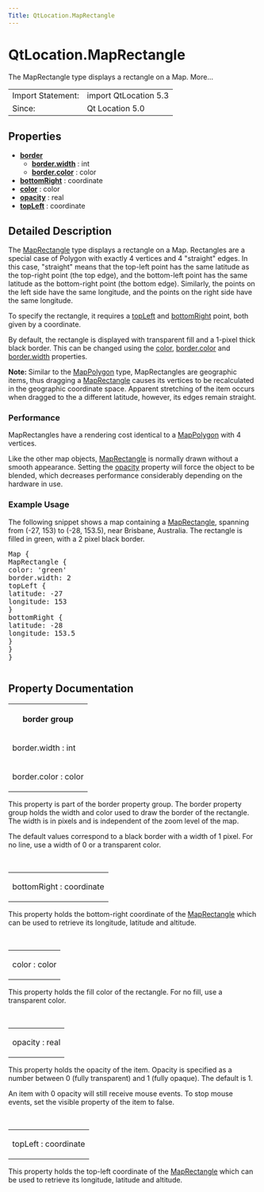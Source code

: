 ```yaml
---
Title: QtLocation.MapRectangle
---
```


# QtLocation.MapRectangle

<span class="subtitle"></span>
<!-- $$$MapRectangle-brief -->
<p>The MapRectangle type displays a rectangle on a Map. More...</p>
<!-- @@@MapRectangle -->
<table class="alignedsummary">
<tr><td class="memItemLeft rightAlign topAlign"> Import Statement:</td><td class="memItemRight bottomAlign"> import QtLocation 5.3</td></tr><tr><td class="memItemLeft rightAlign topAlign"> Since:</td><td class="memItemRight bottomAlign">  Qt Location 5.0</td></tr></table><ul>
</ul>
<h2 id="properties">Properties</h2>
<ul>
<li class="fn"><b><b><a href="QtLocation.MapRectangle.md#border-prop">border</a></b></b><ul>
<li class="fn"><b><b><a href="QtLocation.MapRectangle.md#border.width-prop">border.width</a></b></b> : int</li>
<li class="fn"><b><b><a href="QtLocation.MapRectangle.md#border.color-prop">border.color</a></b></b> : color</li>
</ul>
</li>
<li class="fn"><b><b><a href="QtLocation.MapRectangle.md#bottomRight-prop">bottomRight</a></b></b> : coordinate</li>
<li class="fn"><b><b><a href="QtLocation.MapRectangle.md#color-prop">color</a></b></b> : color</li>
<li class="fn"><b><b><a href="QtLocation.MapRectangle.md#opacity-prop">opacity</a></b></b> : real</li>
<li class="fn"><b><b><a href="QtLocation.MapRectangle.md#topLeft-prop">topLeft</a></b></b> : coordinate</li>
</ul>
<!-- $$$MapRectangle-description -->
<h2 id="details">Detailed Description</h2>
</p>
<p>The <a href="QtLocation.MapRectangle.md">MapRectangle</a> type displays a rectangle on a Map. Rectangles are a special case of Polygon with exactly 4 vertices and 4 &quot;straight&quot; edges. In this case, &quot;straight&quot; means that the top-left point has the same latitude as the top-right point (the top edge), and the bottom-left point has the same latitude as the bottom-right point (the bottom edge). Similarly, the points on the left side have the same longitude, and the points on the right side have the same longitude.</p>
<p>To specify the rectangle, it requires a <a href="QtLocation.MapRectangle.md#topLeft-prop">topLeft</a> and <a href="QtLocation.MapRectangle.md#bottomRight-prop">bottomRight</a> point, both given by a coordinate.</p>
<p>By default, the rectangle is displayed with transparent fill and a 1-pixel thick black border. This can be changed using the <a href="QtLocation.MapRectangle.md#color-prop">color</a>, <a href="QtLocation.MapRectangle.md#border.color-prop">border.color</a> and <a href="QtLocation.MapRectangle.md#border.width-prop">border.width</a> properties.</p>
<p><b>Note: </b>Similar to the <a href="QtLocation.MapPolygon.md">MapPolygon</a> type, MapRectangles are geographic items, thus dragging a <a href="QtLocation.MapRectangle.md">MapRectangle</a> causes its vertices to be recalculated in the geographic coordinate space. Apparent stretching of the item occurs when dragged to the a different latitude, however, its edges remain straight.</p>
<h3 >Performance</h3>
<p>MapRectangles have a rendering cost identical to a <a href="QtLocation.MapPolygon.md">MapPolygon</a> with 4 vertices.</p>
<p>Like the other map objects, <a href="QtLocation.MapRectangle.md">MapRectangle</a> is normally drawn without a smooth appearance. Setting the <a href="QtLocation.MapRectangle.md#opacity-prop">opacity</a> property will force the object to be blended, which decreases performance considerably depending on the hardware in use.</p>
<h3 >Example Usage</h3>
<p>The following snippet shows a map containing a <a href="QtLocation.MapRectangle.md">MapRectangle</a>, spanning from (-27, 153) to (-28, 153.5), near Brisbane, Australia. The rectangle is filled in green, with a 2 pixel black border.</p>
<pre class="cpp">Map {
MapRectangle {
color: <span class="char">'green'</span>
border<span class="operator">.</span>width: <span class="number">2</span>
topLeft {
latitude: <span class="operator">-</span><span class="number">27</span>
longitude: <span class="number">153</span>
}
bottomRight {
latitude: <span class="operator">-</span><span class="number">28</span>
longitude: <span class="number">153.5</span>
}
}
}</pre>
<p class="centerAlign"><img src="../../../../media/api-maprectangle.png" alt="" /></p><!-- @@@MapRectangle -->
<h2>Property Documentation</h2>
<!-- $$$border -->
<table class="qmlname"><tr valign="top" id="border-prop"><th class="centerAlign"><p><b>border group</b></p></th></tr><tr valign="top" id="border.width-prop"><td class="tblQmlPropNode"><p><span class="name">border.width</span> : <span class="type">int</span></p></td></tr><tr valign="top" id="border.color-prop"><td class="tblQmlPropNode"><p><span class="name">border.color</span> : <span class="type">color</span></p></td></tr></table><p>This property is part of the border property group. The border property group holds the width and color used to draw the border of the rectangle. The width is in pixels and is independent of the zoom level of the map.</p>
<p>The default values correspond to a black border with a width of 1 pixel. For no line, use a width of 0 or a transparent color.</p>
<!-- @@@border -->
<br/>
<!-- $$$bottomRight -->
<table class="qmlname"><tr valign="top" id="bottomRight-prop"><td class="tblQmlPropNode"><p><span class="name">bottomRight</span> : <span class="type">coordinate</span></p></td></tr></table><p>This property holds the bottom-right coordinate of the <a href="QtLocation.MapRectangle.md">MapRectangle</a> which can be used to retrieve its longitude, latitude and altitude.</p>
<!-- @@@bottomRight -->
<br/>
<!-- $$$color -->
<table class="qmlname"><tr valign="top" id="color-prop"><td class="tblQmlPropNode"><p><span class="name">color</span> : <span class="type">color</span></p></td></tr></table><p>This property holds the fill color of the rectangle. For no fill, use a transparent color.</p>
<!-- @@@color -->
<br/>
<!-- $$$opacity -->
<table class="qmlname"><tr valign="top" id="opacity-prop"><td class="tblQmlPropNode"><p><span class="name">opacity</span> : <span class="type">real</span></p></td></tr></table><p>This property holds the opacity of the item. Opacity is specified as a number between 0 (fully transparent) and 1 (fully opaque). The default is 1.</p>
<p>An item with 0 opacity will still receive mouse events. To stop mouse events, set the visible property of the item to false.</p>
<!-- @@@opacity -->
<br/>
<!-- $$$topLeft -->
<table class="qmlname"><tr valign="top" id="topLeft-prop"><td class="tblQmlPropNode"><p><span class="name">topLeft</span> : <span class="type">coordinate</span></p></td></tr></table><p>This property holds the top-left coordinate of the <a href="QtLocation.MapRectangle.md">MapRectangle</a> which can be used to retrieve its longitude, latitude and altitude.</p>
<!-- @@@topLeft -->
<br/>
